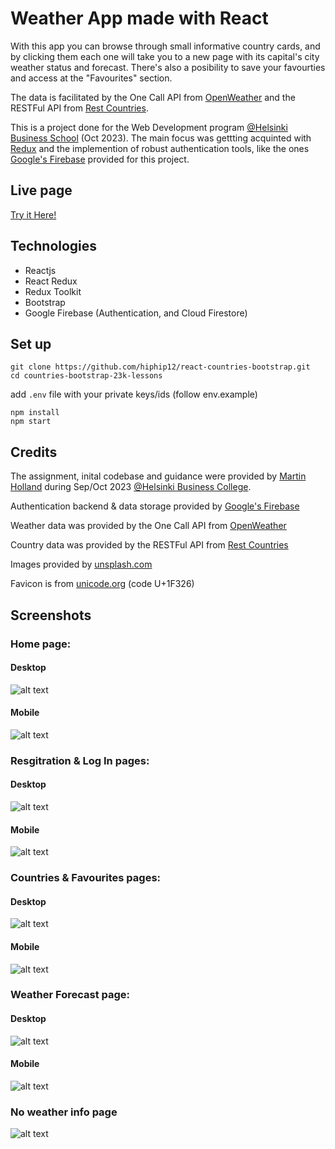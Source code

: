 # Weather App made with React

With this app you can browse through small informative country cards, and by clicking them each one will take you to a new page with its capital's city weather status and forecast. There's also a posibility to save your favourties and access at the "Favourites" section.

The data is facilitated by the One Call API from [OpenWeather](https://openweathermap.org/) and the RESTFul API from [Rest Countries](https://restcountries.com/).

This is a project done for the Web Development program [@Helsinki Business School](https://en.bc.fi) (Oct 2023). The main focus was gettting acquinted with [Redux](https://react-redux.js.org/) and the implemention of robust authentication tools, like the ones [Google's Firebase](https://firebase.google.com/) provided for this project.

## Live page

[Try it Here!](https://scintillating-speculoos-f62937.netlify.app/)

## Technologies

- Reactjs
- React Redux
- Redux Toolkit
- Bootstrap
- Google Firebase (Authentication, and Cloud Firestore)

## Set up

```shell
git clone https://github.com/hiphip12/react-countries-bootstrap.git
cd countries-bootstrap-23k-lessons
```
add `.env` file with your private keys/ids (follow env.example)

```shell
npm install
npm start
```
## Credits

The assignment, inital codebase and guidance were provided by [Martin Holland](https://github.com/martin-holland) during Sep/Oct 2023 [@Helsinki Business College](https://en.bc.fi).

Authentication backend & data storage provided by [Google's Firebase](https://firebase.google.com/)

Weather data was provided by the One Call API from [OpenWeather](https://openweathermap.org/)

Country data was provided by the RESTFul API from [Rest Countries](https://restcountries.com/)

Images provided by [unsplash.com](https://unsplash.com/photos/sea-near-rocks-during-black-clouds-pCqyc6EgQwE)

Favicon is from [unicode.org](https://unicode.org/emoji/charts/full-emoji-list.html#1f326) (code U+1F326)

## Screenshots

### Home page:
#### Desktop
![alt text](src/assets/screenshots/homepage-desktop.png)
#### Mobile
![alt text](src/assets/screenshots/homepage-mobile.png)

### Resgitration & Log In pages:
#### Desktop
![alt text](src/assets/screenshots/register-desktop.png)
#### Mobile
![alt text](src/assets/screenshots/login-mobile.png)

### Countries & Favourites pages:
#### Desktop
![alt text](src/assets/screenshots/countries-desktop.png)
#### Mobile
![alt text](src/assets/screenshots/favourties-mobile.png)

### Weather Forecast page:
#### Desktop
![alt text](src/assets/screenshots/forecast-desktop.png)
#### Mobile
![alt text](src/assets/screenshots/forecast-mobile.png)

### No weather info page
![alt text](src/assets/screenshots/error-mobile.png)

